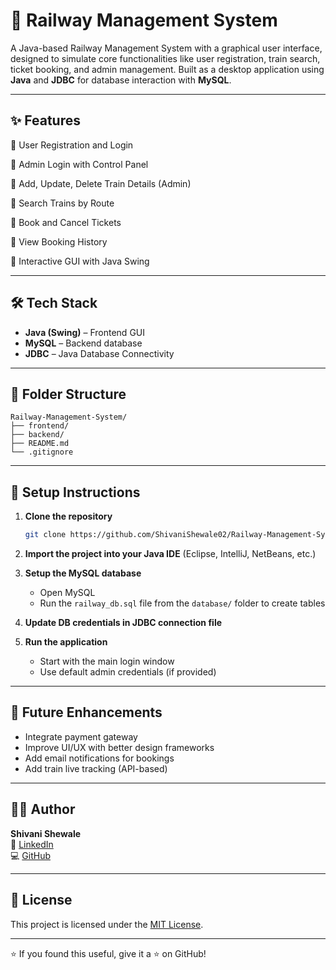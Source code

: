 # 🚆 Railway Management System

A Java-based Railway Management System with a graphical user interface, designed to simulate core functionalities like user registration, train search, ticket booking, and admin management. Built as a desktop application using **Java** and **JDBC** for database interaction with **MySQL**.

---

## ✨ Features

🔹 User Registration and Login

🔹 Admin Login with Control Panel

🔹 Add, Update, Delete Train Details (Admin)

🔹 Search Trains by Route

🔹 Book and Cancel Tickets

🔹 View Booking History

🔹 Interactive GUI with Java Swing

---

## 🛠️ Tech Stack

- **Java (Swing)** – Frontend GUI
- **MySQL** – Backend database
- **JDBC** – Java Database Connectivity

---

## 📁 Folder Structure

```
Railway-Management-System/
├── frontend/
├── backend/
├── README.md
└── .gitignore
```

---

## 🔧 Setup Instructions

1. **Clone the repository**
   ```bash
   git clone https://github.com/ShivaniShewale02/Railway-Management-System.git
   ```

2. **Import the project into your Java IDE** (Eclipse, IntelliJ, NetBeans, etc.)

3. **Setup the MySQL database**
   - Open MySQL
   - Run the `railway_db.sql` file from the `database/` folder to create tables

4. **Update DB credentials in JDBC connection file**

5. **Run the application**
   - Start with the main login window
   - Use default admin credentials (if provided)

---

## 📌 Future Enhancements

- Integrate payment gateway
- Improve UI/UX with better design frameworks
- Add email notifications for bookings
- Add train live tracking (API-based)

---

## 🙋‍♀️ Author

**Shivani Shewale**  
📧 [LinkedIn](https://www.linkedin.com/in/shivani-shewale-02)  
💻 [GitHub](https://github.com/ShivaniShewale02)

---

## 📄 License

This project is licensed under the [MIT License](LICENSE).

---

⭐ If you found this useful, give it a ⭐ on GitHub!

